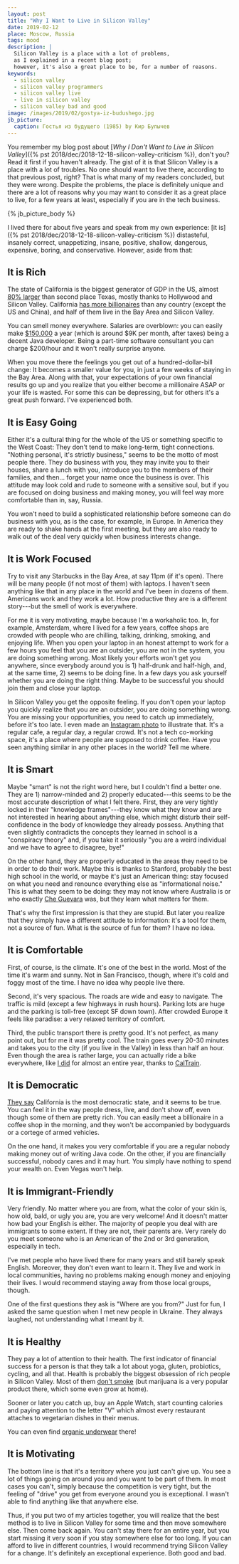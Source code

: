 ```yaml
---
layout: post
title: "Why I Want to Live in Silicon Valley"
date: 2019-02-12
place: Moscow, Russia
tags: mood
description: |
  Silicon Valley is a place with a lot of problems,
  as I explained in a recent blog post;
  however, it's also a great place to be, for a number of reasons.
keywords:
  - silicon valley
  - silicon valley programmers
  - silicon valley live
  - live in silicon valley
  - silicon valley bad and good
image: /images/2019/02/gostya-iz-budushego.jpg
jb_picture:
  caption: Гостья из будущего (1985) by Кир Булычев
---
```


You remember my blog post about
[_Why I Don't Want to Live in Silicon Valley_]({% pst 2018/dec/2018-12-18-silicon-valley-criticism %}),
don't you? Read it first if you haven't already. The gist of it is
that Silicon Valley is a place with a lot of troubles. No one should want
to live there, according to that previous post, right? That is what
many of my readers concluded, but they were wrong. Despite the problems,
the place is definitely unique and there are a lot of reasons why
you may want to consider it as a great place to live, for a few years
at least, especially if you are in the tech business.

<!--more-->

{% jb_picture_body %}

I lived there for about five years and speak from my own experience:
[it is]({% pst 2018/dec/2018-12-18-silicon-valley-criticism %})
distasteful, insanely correct, unappetizing, insane, positive,
shallow, dangerous, expensive, boring, and conservative. However, aside from
that:

## It is Rich

The state of California is the biggest generator of GDP in the US, almost
[80% larger](https://en.wikipedia.org/wiki/Comparison_between_U.S._states_and_countries_by_GDP_%28nominal%29)
than second place Texas, mostly thanks
to Hollywood and Silicon Valley.
California [has more billionaires](https://www.forbes.com/sites/katiasavchuk/2015/03/04/california-has-more-billionaires-than-every-country-except-the-u-s-and-china/)
than any country (except the US and China),
and half of them live in the Bay Area and Silicon Valley.

You can smell money everywhere. Salaries are overblown: you can easily make
[$150,000](https://spectrum.ieee.org/view-from-the-valley/at-work/tech-careers/what-silicon-valley-tech-jobs-pay-the-highest-salaries)
a year (which is around $9K per month, after taxes) being a decent Java developer. Being
a part-time software consultant you can charge $200/hour and it won't really
surprise anyone.

When you move there the feelings you get out of a hundred-dollar-bill change: It becomes
a smaller value for you, in just a few weeks of staying in the Bay Area. Along
with that, your expectations of your own financial results go up and you
realize that you either become a millionaire ASAP or your life is wasted.
For some this can be depressing, but for others it's a great push forward.
I've experienced both.

## It is Easy Going

Either it's a cultural thing for the whole of the US or something specific
to the West Coast: They don't tend to make long-term, tight connections.
"Nothing personal, it's strictly business," seems to be the motto of most people
there. They do business with you, they may invite you to their houses,
share a lunch with you, introduce you to the members of their families, and
then... forget your name once the business is over. This attitude may look cold and
rude to someone with a sensitive soul, but if you are focused on doing
business and making money, you will feel way more comfortable than in,
say, Russia.

You won't need to build a sophisticated relationship before someone can
do business with you, as is the case, for example, in Europe. In America
they are ready to shake hands at the first meeting, but they are also
ready to walk out of the deal very quickly when business interests
change.

## It is Work Focused

Try to visit any Starbucks in the Bay Area, at say 11pm (if it's open).
There will be many people (if not most of them) with laptops. I haven't
seen anything like that in any place in the world and I've been in dozens
of them. Americans work and they work a lot. How productive they are is
a different story---but the smell of work is everywhere.

For me it is very motivating, maybe because I'm a workaholic too. In, for example,
Amsterdam, where I lived for a few years, coffee shops are crowded with people
who are chilling, talking, drinking, smoking, and enjoying life. When you open
your laptop in an honest attempt to work for a few hours you feel that you
are an outsider, you are not in the system, you are doing something wrong.
Most likely your efforts won't get you anywhere, since everybody around
you is 1) half-drunk and half-high, and, at the same time, 2) seems to be doing fine. In a few
days you ask yourself whether you are doing the right thing. Maybe to be
successful you should join them and close your laptop.

In Silicon Valley you get the opposite feeling. If you don't open your laptop
you quickly realize that you are an outsider, you are doing something wrong.
You are missing your opportunities, you need to catch up immediately, before
it's too late. I even made an [Instagram photo](https://www.instagram.com/p/BIBL9kRj4Qi/)
to illustrate that.
It's a regular cafe, a regular day, a regular crowd. It's not a tech co-working space,
it's a place where people are supposed to drink coffee. Have you seen anything
similar in any other places in the world? Tell me where.

## It is Smart

Maybe "smart" is not the right word here, but I couldn't find
a better one. They are 1) narrow-minded and 2) properly educated---this seems
to be the most accurate description of what I felt there. First, they are
very tightly locked in their "knowledge frames"---they know what they know
and are not interested in hearing about anything else, which might
disturb their self-confidence in the body of knowledge they already possess.
Anything that even slightly contradicts the concepts they learned in school is
a "conspiracy theory" and, if you take it seriously "you are a weird
individual and we have to agree to disagree, bye!"

On the other hand, they are properly educated in the areas they need to be in order to do
their work. Maybe this is thanks to Stanford, probably the best high school in the
world, or maybe it's just an American thing: stay focused on what you need
and renounce everything else as "informational noise." This is what they seem
to be doing: they may not know where Australia is or who exactly
[Che Guevara](https://en.wikipedia.org/wiki/Che_Guevara) was,
but they learn what matters for them.

That's why the first impression is that they are stupid. But later you realize
that they simply have a different attitude to information: it's a tool for them,
not a source of fun. What is the source of fun for them? I have no idea.

## It is Comfortable

First, of course, is the climate. It's one of the best in the world. Most of the
time it's warm and sunny. Not in San Francisco, though, where it's cold
and foggy most of the time. I have no idea why people live there.

Second, it's very spacious. The roads are wide and easy to navigate. The
traffic is mild (except a few highways in rush hours). Parking lots are huge
and the parking is toll-free (except SF down town). After crowded Europe
it feels like paradise: a very relaxed territory of comfort.

Third, the public transport there is pretty good. It's not perfect, as many
point out, but for me it was pretty cool. The train goes every 20-30 minutes and takes
you to the city (if you live in the Valley) in less than half an hour. Even though
the area is rather large, you can actually ride a bike everywhere,
like [I did](https://www.instagram.com/p/8zc2GupGzq/) for almost an entire year,
thanks to [CalTrain](https://www.instagram.com/p/9cbYGSJG9z/).

## It is Democratic

[They say](https://www.weeklystandard.com/michael-warren/will-america-in-10-years-look-like-california-does-today)
California is the most democratic state, and it seems to be true.
You can feel it in the way people dress, live, and don't show off, even
though some of them are pretty rich. You can easily meet a billionaire
in a coffee shop in the morning, and they won't be accompanied by bodyguards
or a cortege of armed vehicles.

On the one hand, it makes you very comfortable if you are a regular nobody
making money out of writing Java code. On the other, if you are financially
successful, nobody cares and it may hurt. You simply have nothing to spend
your wealth on. Even Vegas won't help.

## It is Immigrant-Friendly

Very friendly. No matter where you are from, what the color of your skin is,
how old, bald, or ugly you are, you are very welcome! And it doesn't matter
how bad your English is either. The majority of people you deal with are immigrants
to some extent. If they are not, their parents are. Very rarely do you meet
someone who is an American of the 2nd or 3rd generation, especially in tech.

I've met people who have lived there for many years and still barely speak English.
Moreover, they don't even want to learn it. They live and work in local
communities, having no problems making enough money and enjoying their lives.
I would recommend staying away from those local groups, though.

One of the first questions they ask is "Where are you from?" Just for fun,
I asked the same question when I met new people in Ukraine. They
always laughed, not understanding what I meant by it.

## It is Healthy

They pay a lot of attention to their health. The first indicator of
financial success for a person is that they talk a lot about yoga, gluten,
probiotics, cycling, and all that. Health is probably the biggest obsession of rich people
in Silicon Valley. Most of them [don't smoke](https://www.cdc.gov/statesystem/cigaretteuseadult.html)
(but marijuana is a very popular product there, which some even grow at home).

Sooner or later you catch up, buy an Apple Watch, start counting calories and paying attention
to the letter "V" which almost every restaurant attaches to vegetarian dishes
in their menus.

You can even find [organic underwear](https://www.instagram.com/p/BGvbjHGpG2a/) there!

## It is Motivating

The bottom line is that it's a territory where you just can't give up. You see
a lot of things going on around you and you want to be part of them. In most
cases you can't, simply because the competition is very tight, but the feeling
of "drive" you get from everyone around you is exceptional. I wasn't able to find
anything like that anywhere else.

Thus, if you put two of my articles together, you will realize that the
best method is to live in Silicon Valley for some time and then move
somewhere else. Then come back again. You can't stay there for an entire year, but you
start missing it very soon if you stay somewhere else for too long.
If you can afford to live in different countries, I would recommend trying
Silicon Valley for a change. It's definitely an exceptional experience. Both
good and bad.
